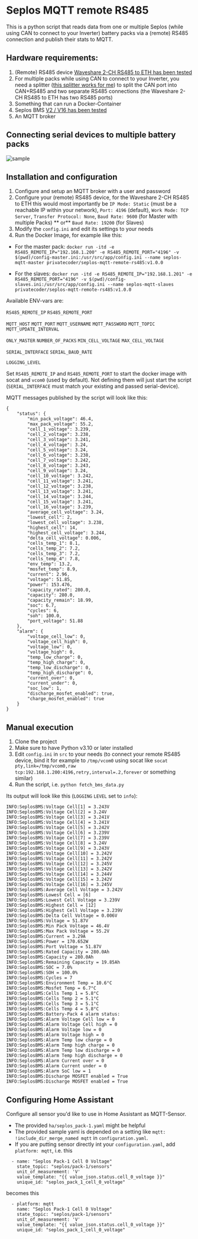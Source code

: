 # Seplos MQTT remote RS485
This is a python script that reads data from one or multiple Seplos (while using CAN to connect to your Inverter) battery packs via a (remote) RS485 connection and publish their stats to MQTT.

## Hardware requirements:

1. (Remote) RS485 device [Waveshare 2-CH RS485 to ETH has been tested](https://www.waveshare.com/2-ch-rs485-to-eth-b.htm)
2. For multiple packs while using CAN to connect to your Inverter, you need a splitter ([this splitter works for me](https://www.amazon.de/gp/product/B00D3KIQXC)) to split the CAN port into CAN+RS485 and two separate RS485 connections (the Waveshare 2-CH RS485 to ETH has two RS485 ports)
3. Something that can run a Docker-Container
4. Seplos BMS [V2 / V16 has been tested](https://www.seplos.com/bms-2.0.html)
5. An MQTT broker

## Connecting serial devices to multiple battery packs

![sample](https://github.com/Privatecoder/seplos-mqtt-remote-rs485/assets/45964815/de37d398-7580-452a-b942-3c374a8b86b6)

## Installation and configuration

1. Configure and setup an MQTT broker with a user and password
2. Configure your (remote) RS485 device, for the Waveshare 2-CH RS485 to ETH this would most importantly be `IP Mode: Static` (must be a reachable IP within your network), `Port: 4196` (default), `Work Mode: TCP Server`, `Transfer Protocol: None`, `Baud Rate: 9600` (for Master with multiple Packs) ** or** `Baud Rate: 19200` (for Slaves)
3. Modify the `config.ini` and edit its settings to your needs
4. Run the Docker Image, for example like this:

- For the master pack: `docker run -itd -e RS485_REMOTE_IP="192.168.1.200" -e RS485_REMOTE_PORT="4196" -v $(pwd)/config-master.ini:/usr/src/app/config.ini --name seplos-mqtt-master privatecoder/seplos-mqtt-remote-rs485:v1.0.0`

- For the slaves: `docker run -itd -e RS485_REMOTE_IP="192.168.1.201" -e RS485_REMOTE_PORT="4196" -v $(pwd)/config-slaves.ini:/usr/src/app/config.ini --name seplos-mqtt-slaves privatecoder/seplos-mqtt-remote-rs485:v1.0.0`

Available ENV-vars are:

`RS485_REMOTE_IP`
`RS485_REMOTE_PORT`

`MQTT_HOST`
`MQTT_PORT`
`MQTT_USERNAME`
`MQTT_PASSWORD`
`MQTT_TOPIC`
`MQTT_UPDATE_INTERVAL`

`ONLY_MASTER`
`NUMBER_OF_PACKS`
`MIN_CELL_VOLTAGE`
`MAX_CELL_VOLTAGE`

`SERIAL_INTERFACE`
`SERIAL_BAUD_RATE`

`LOGGING_LEVEL`

Set `RS485_REMOTE_IP` and `RS485_REMOTE_PORT` to start the docker image with socat and `vcom0` (used by default).
Not defining them will just start the script (`SERIAL_INTERFACE` must match your existing and passed serial-device).

MQTT messages published by the script will look like this:
```
{
    "status": {
        "min_pack_voltage": 46.4,
        "max_pack_voltage": 55.2,
        "cell_1_voltage": 3.239,
        "cell_2_voltage": 3.238,
        "cell_3_voltage": 3.241,
        "cell_4_voltage": 3.24,
        "cell_5_voltage": 3.24,
        "cell_6_voltage": 3.238,
        "cell_7_voltage": 3.242,
        "cell_8_voltage": 3.243,
        "cell_9_voltage": 3.24,
        "cell_10_voltage": 3.242,
        "cell_11_voltage": 3.241,
        "cell_12_voltage": 3.238,
        "cell_13_voltage": 3.241,
        "cell_14_voltage": 3.244,
        "cell_15_voltage": 3.241,
        "cell_16_voltage": 3.239,
        "average_cell_voltage": 3.24,
        "lowest_cell": 2,
        "lowest_cell_voltage": 3.238,
        "highest_cell": 14,
        "highest_cell_voltage": 3.244,
        "delta_cell_voltage": 0.006,
        "cells_temp_1": 8.1,
        "cells_temp_2": 7.2,
        "cells_temp_3": 7.2,
        "cells_temp_4": 7.8,
        "env_temp": 13.2,
        "mosfet_temp": 8.9,
        "current": 2.96,
        "voltage": 51.85,
        "power": 153.476,
        "capacity_rated": 280.0,
        "capacity": 280.0,
        "capacity_remain": 18.99,
        "soc": 6.7,
        "cycles": 6,
        "soh": 100.0,
        "port_voltage": 51.88
    },
    "alarm": {
        "voltage_cell_low": 0,
        "voltage_cell_high": 0,
        "voltage_low": 0,
        "voltage_high": 0,
        "temp_low_charge": 0,
        "temp_high_charge": 0,
        "temp_low_discharge": 0,
        "temp_high_discharge": 0,
        "current_over": 0,
        "current_under": 0,
        "soc_low": 1,
        "discharge_mosfet_enabled": true,
        "charge_mosfet_enabled": true
    }
}
```

## Manual execution

1. Clone the project
2. Make sure to have Python v3.10 or later installed
3. Edit `config.ini` in `src` to your needs (to connect your remote RS485 device, bind it for example to `/tmp/vcom0` using socat like `socat pty,link=/tmp/vcom0,raw tcp:192.168.1.200:4196,retry,interval=.2,forever` or something similar)
4. Run the script, i.e. `python fetch_bms_data.py`

Its output will look like this (`LOGGING` `LEVEL` set to `info`):
```
INFO:SeplosBMS:Voltage Cell[1] = 3.243V
INFO:SeplosBMS:Voltage Cell[2] = 3.24V
INFO:SeplosBMS:Voltage Cell[3] = 3.241V
INFO:SeplosBMS:Voltage Cell[4] = 3.241V
INFO:SeplosBMS:Voltage Cell[5] = 3.242V
INFO:SeplosBMS:Voltage Cell[6] = 3.239V
INFO:SeplosBMS:Voltage Cell[7] = 3.239V
INFO:SeplosBMS:Voltage Cell[8] = 3.24V
INFO:SeplosBMS:Voltage Cell[9] = 3.243V
INFO:SeplosBMS:Voltage Cell[10] = 3.242V
INFO:SeplosBMS:Voltage Cell[11] = 3.242V
INFO:SeplosBMS:Voltage Cell[12] = 3.245V
INFO:SeplosBMS:Voltage Cell[13] = 3.242V
INFO:SeplosBMS:Voltage Cell[14] = 3.244V
INFO:SeplosBMS:Voltage Cell[15] = 3.242V
INFO:SeplosBMS:Voltage Cell[16] = 3.245V
INFO:SeplosBMS:Average Cell Voltage = 3.242V
INFO:SeplosBMS:Lowest Cell = [6]
INFO:SeplosBMS:Lowest Cell Voltage = 3.239V
INFO:SeplosBMS:Highest Cell = [12]
INFO:SeplosBMS:Highest Cell Voltage = 3.239V
INFO:SeplosBMS:Delta Cell Voltage = 0.006V
INFO:SeplosBMS:Voltage = 51.87V
INFO:SeplosBMS:Min Pack Voltage = 46.4V
INFO:SeplosBMS:Max Pack Voltage = 55.2V
INFO:SeplosBMS:Current = 3.29A
INFO:SeplosBMS:Power = 170.652W
INFO:SeplosBMS:Port Voltage = 51.87V
INFO:SeplosBMS:Rated Capacity = 280.0Ah
INFO:SeplosBMS:Capacity = 280.0Ah
INFO:SeplosBMS:Remaining Capacity = 19.85Ah
INFO:SeplosBMS:SOC = 7.0%
INFO:SeplosBMS:SOH = 100.0%
INFO:SeplosBMS:Cycles = 7
INFO:SeplosBMS:Environment Temp = 10.6°C
INFO:SeplosBMS:Mosfet Temp = 6.7°C
INFO:SeplosBMS:Cells Temp 1 = 5.8°C
INFO:SeplosBMS:Cells Temp 2 = 5.1°C
INFO:SeplosBMS:Cells Temp 3 = 5.1°C
INFO:SeplosBMS:Cells Temp 4 = 5.8°C
INFO:SeplosBMS:Battery-Pack 4 alarm status:
INFO:SeplosBMS:Alarm Voltage Cell low = 0
INFO:SeplosBMS:Alarm Voltage Cell high = 0
INFO:SeplosBMS:Alarm Voltage low = 0
INFO:SeplosBMS:Alarm Voltage high = 0
INFO:SeplosBMS:Alarm Temp low charge = 0
INFO:SeplosBMS:Alarm Temp high charge = 0
INFO:SeplosBMS:Alarm Temp low discharge = 0
INFO:SeplosBMS:Alarm Temp high discharge = 0
INFO:SeplosBMS:Alarm Current over = 0
INFO:SeplosBMS:Alarm Current under = 0
INFO:SeplosBMS:Alarm SoC low = 1
INFO:SeplosBMS:Discharge MOSFET enabled = True
INFO:SeplosBMS:Discharge MOSFET enabled = True
```

## Configuring Home Assistant

Configure all sensor you'd like to use in Home Assistant as MQTT-Sensor.

- The provided `ha/seplos_pack-1.yaml` might be helpful
- The provided sample yaml is depended on a setting like `mqtt: !include_dir_merge_named mqtt` in `configuration.yaml`.
- If you are putting sensor directly int your `configuration.yaml`, add `platform: mqtt`, i.e. this

```
  - name: "Seplos Pack-1 Cell 0 Voltage"
    state_topic: "seplos/pack-1/sensors"
    unit_of_measurement: 'V'
    value_template: "{{ value_json.status.cell_0_voltage }}"
    unique_id: "seplos_pack_1_cell_0_voltage"
```

becomes this

```
  - platform: mqtt
    name: "Seplos Pack-1 Cell 0 Voltage"
    state_topic: "seplos/pack-1/sensors"
    unit_of_measurement: 'V'
    value_template: "{{ value_json.status.cell_0_voltage }}"
    unique_id: "seplos_pack_1_cell_0_voltage"
```
